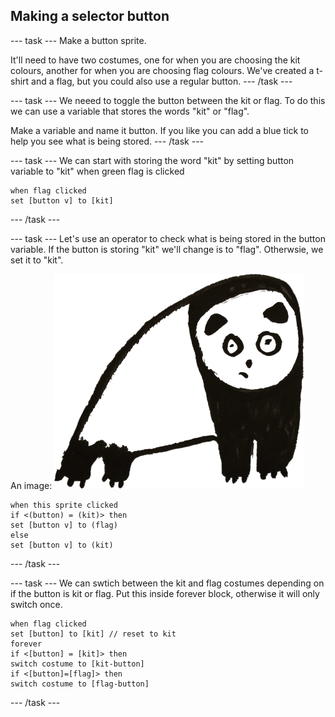 ## Making a selector button

--- task ---
Make a button sprite. 

It'll need to have two costumes, one for when you are choosing the kit colours, another for when you are choosing flag colours. We've created a t-shirt and a flag, but you could also use a regular button. 
--- /task ---


--- task ---
We neeed to toggle the button between the kit or flag. To do this we can use a variable that stores the words "kit" or "flag". 

Make a variable and name it button. If you like you can add a blue tick to help you see what is being stored. 
--- /task ---


--- task ---
We can start with storing the word "kit" by setting button variable to "kit" when green flag is clicked 

```blocks3
when flag clicked
set [button v] to [kit]
``` 
--- /task ---


--- task ---
Let's use an operator to check what is being stored in the button variable. If the button is storing "kit" we'll change is to "flag". Otherwsie, we set it to "kit".

An image:
![trying out an image](images/img1.png)

```blocks3
when this sprite clicked
if <(button) = (kit)> then
set [button v] to (flag)
else
set [button v] to (kit)
```
--- /task ---


--- task ---
We can swtich between the kit and flag costumes depending on if the button is kit or flag. Put this inside forever block, otherwise it will only switch once. 

```blocks3
when flag clicked
set [button] to [kit] // reset to kit
forever
if <[button] = [kit]> then
switch costume to [kit-button]
if <[button]=[flag]> then
switch costume to [flag-button]
```
--- /task ---
